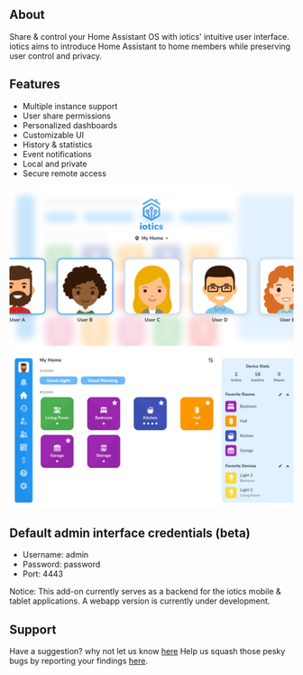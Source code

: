 ## About

Share & control your Home Assistant OS with iotics' intuitive user interface. iotics aims to introduce Home Assistant to home members while preserving user control and privacy.

## Features

- Multiple instance support
- User share permissions
- Personalized dashboards
- Customizable UI
- History & statistics
- Event notifications
- Local and private
- Secure remote access

![iotics dashboard](https://github.com/iotics-live/iotics-Controller/blob/master/iotics/Images/screenshot-003.png?raw=true)
![iotics user selection](https://github.com/iotics-live/iotics-Controller/blob/master/iotics/Images/screenshot-001.png?raw=true)

## Default admin interface credentials (beta)
- Username: admin
- Password: password
- Port: 4443

Notice: This add-on currently serves as a backend for the iotics mobile & tablet applications. A webapp version is currently under development.

## Support

Have a suggestion? why not let us know [here](https://github.com/iotics-live/iotics-Controller/pulls)
Help us squash those pesky bugs by reporting your findings [here](https://github.com/iotics-live/iotics-Controller/issues). 
